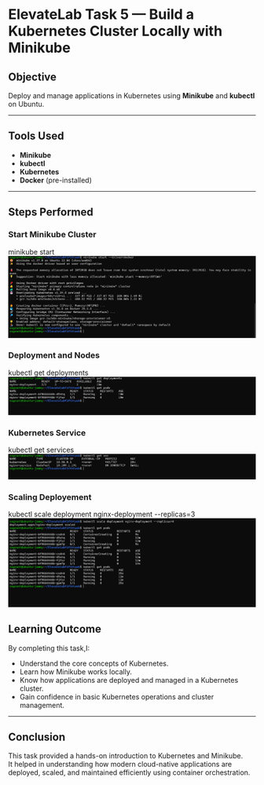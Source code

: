 # ElevateLab Task 5 — Build a Kubernetes Cluster Locally with Minikube

##  Objective
Deploy and manage applications in Kubernetes using **Minikube** and **kubectl** on Ubuntu.

---

##  Tools Used
- **Minikube**
- **kubectl**
- **Kubernetes**
- **Docker** (pre-installed)

---

##  Steps Performed

###  Start Minikube Cluster
minikube start
![Minikube-started](/screenshots/Minicube-started.png)

### Deployment and Nodes
kubectl get deployments
![Deployments-Nodes](/screenshots/Deployment-Nodes.png)

### Kubernetes Service 
kubectl get services
![Service](/screenshots/Service.png)

### Scaling Deployement
kubectl scale deployment nginx-deployment --replicas=3
![Service](/screenshots/Replica.png)

##  Learning Outcome
By completing this task,I:
- Understand the core concepts of Kubernetes.
- Learn how Minikube works locally.
- Know how applications are deployed and managed in a Kubernetes cluster.
- Gain confidence in basic Kubernetes operations and cluster management.

---

##  Conclusion
This task provided a hands-on introduction to Kubernetes and Minikube.  
It helped in understanding how modern cloud-native applications are deployed, scaled, and maintained efficiently using container orchestration.